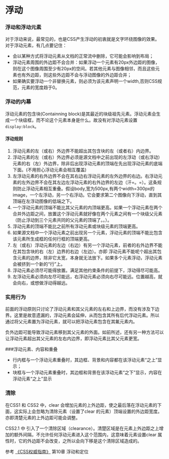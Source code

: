 # 浮动


### 浮动和浮动元素
对于浮动来说，最常见的，也是CSS产生浮动的初衷就是文字环绕图像的效果。对于浮动元素，有几点要记住：

- 会以某种方式将浮动元素从文档的正常流中删除，它可能会影响到布局；
- 浮动元素周围的外边距不会合并：如果浮动一个元素有20px外边距的图像，则在这个图像周围至少有20px的空间。若其他元素与图像相邻，而且这些元素也有外边距，则这些外边距不会与浮动图像的外边距合并；
- 如果确实要浮动一个非替换元素，则必须为该元素声明一个width,否则CSS规范，元素的宽度趋于0。

### 浮动的内幕

浮动元素的包含块(Containning block)是其最近的块级祖先元素。浮动元素会生成一个块级框，而不论这个元素本身是什么。故没有对浮动元素设置`display:block`。

#### 浮动规则

1. 浮动元素的左（或右）外边界不能超出其包含块的左（或者右）内边界。
2. 浮动元素的左（或右）外边界必须是源文档中之前出现的左浮动（或右浮动）元素的右（左）外边界，除非后出现浮动元素的顶端在先出现浮动元素的底端下面。(不用担心浮动元素会相互覆盖)
3. 左浮动元素的右外边界不会在其右边右浮动元素的左外边界的右边。右浮动元素的左外边界不会在其左边左浮动元素的右外边界的左边（汗=。=）。这条规则防止浮动元素相互重叠。假设body,宽为500px,有两个width=300px的image，一个左浮动，另一个右浮动。它会要求第二个图像向下浮动，直到其顶端在左浮动图像的低端之下。
4. 一个浮动元素的顶端不能比其父元素的内顶端更高。如果一个浮动元素在两个合并外边距之间，放置这个浮动元素就好像在两个元素之间有一个块级父元素（防止浮动到三个元素共同的父元素的顶端了。。）。
5. 浮动元素的顶端不能比之前所有浮动元素或块级元素的顶端更高。
6. 如果源文档中一个浮动元素之前出现另一个元素，浮动元素的顶端不能比包含该元素所生成框的任何行框的顶端更高。
7. 左（或右）浮动元素的左边（右边）有另一个浮动元素，前者的右外边界不能在其包含块的右（左）边界的右边（左边）。亦即 浮动元素不能呢个超出其包含元素的边界，除非它太宽，本身就无法放下。如果多个元素浮动，浮动元素会被挤到一个新的“行”上。
8. 浮动元素必须尽可能得放置。满足其他约束条件的前提下，浮动得尽可能高。
9. 左浮动元素必须向左尽可能远，右浮动元素必须向右尽可能远。位置越高，就会向右，或想做浮动得越远。


### 实用行为
前面的浮动原则只讨论了浮动元素和其父元素的左右和上边界，而没有涉及下边界。这里是故意遗漏的，浮动元素会延伸，从而包含其所有后代浮动元素。所以 通过将父元素置为浮动元素，就可以把浮动元素包含在其氟元素内。


负外边距可能导致浮动元素移到其父元素的外面。如前所述，还有另一种方法可以让浮动元素超出其父元素的左右内边界，即浮动元素比其父元素更宽。

###浮动元素、内容和重叠

- 行内框与一个浮动元素重叠时，其边框、背景和内容都在该浮动元素“之上”显示；
- 块框与一个浮动元素重叠时，其边框和背景在该浮动元素“之下”显示，内容在浮动元素“之上”显示

### 清除

在CSS1 和 CSS2 中，clear 会增加元素的上外边距，使之最后落在浮动元素的下面，这实际上会忽略为清除元素（设置了clear 的元素）顶端设置的外边距宽度。亦即清楚元素的上外边距可能会调整。

CSS2.1 中 引入了一个清除区域（clearance）。清楚区域是在元素上外边距之上增加的额外间隔，不允许任何浮动元素进入这个范围内，这意味着元素设置clear 属性时，它的外边距不会改变，之所以会向下移是这个清除区域造成的。


参考
[《CSS权威指南》](http://www.amazon.cn/CSS%E6%9D%83%E5%A8%81%E6%8C%87%E5%8D%97-%E8%BF%88%E8%80%B6/dp/B0011F5SIC/ref=sr_1_1?ie=UTF8&qid=1410419640&sr=8-1&keywords=CSS%E6%9D%83%E5%A8%81%E6%8C%87%E5%8D%97%28%E7%AC%AC3%E7%89%88%29) 第10章 浮动和定位






































